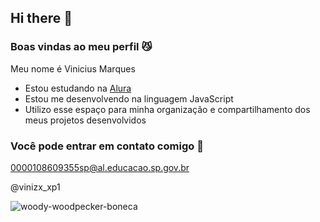 ## Hi there 👋

### Boas vindas ao meu perfil 😼

Meu nome é Vinicius Marques

- Estou estudando na [Alura](https://www.alura.com.br)
- Estou me desenvolvendo na linguagem JavaScript
- Utilizo esse espaço para minha organização e compartilhamento dos meus projetos desenvolvidos

### Você pode entrar em contato comigo 🐺
0000108609355sp@al.educacao.sp.gov.br

@vinizx_xp1

![woody-woodpecker-boneca](https://github.com/user-attachments/assets/c7c089a5-1f4a-4179-b9c9-ef0aed9fef89)


